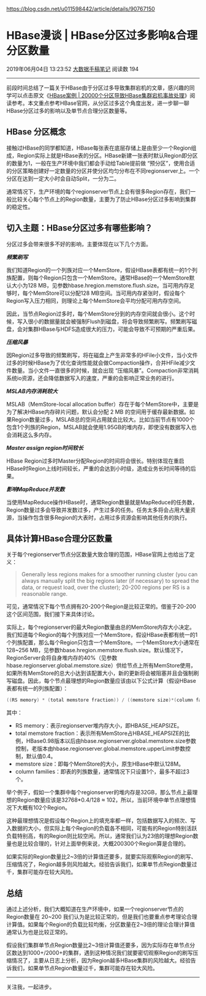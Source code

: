 https://blog.csdn.net/u011598442/article/details/90767150



# HBase漫谈 | HBase分区过多影响&合理分区数量

2019年06月04日 13:23:52 [大数据手稿笔记](https://me.csdn.net/u011598442) 阅读数 194

------

前段时间总结了一篇关于HBase由于分区过多导致集群宕机的文章，感兴趣的同学可以点击原文《[HBase案例 | 20000个分区导致HBase集群宕机事故处理](https://blog.csdn.net/u011598442/article/details/89468999)》阅读参考。本文重点参考HBase官网，从分区过多这个角度出发，进一步聊一聊HBase分区过多的影响以及单节点合理分区数量等。

## HBase 分区概念

接触过HBase的同学都知道，HBase每张表在底层存储上是由至少一个Region组成，Region实际上就是HBase表的分区。HBase新建一张表时默认Region即分区的数量为1，一般在生产环境中我们都会手动给Table提前做 “预分区”，使用合适的分区策略创建好一定数量的分区并使分区均匀分布在不同regionserver上。一个分区在达到一定大小时会自动Split，一分为二。

通常情况下，生产环境的每个regionserver节点上会有很多Region存在，我们一般比较关心每个节点上的Region数量，主要为了防止HBase分区过多影响到集群的稳定性。

## 切入主题：HBase分区过多有哪些影响？

分区过多会带来很多不好的影响，主要体现在以下几个方面。

***频繁刷写***

我们知道Region的一个列族对应一个MemStore，假设HBase表都有统一的1个列族配置，则每个Region只包含一个MemStore。通常HBase的一个MemStore默认大小为128 MB，见参数hbase.hregion.memstore.flush.size。当可用内存足够时，每个MemStore可以分配128 MB空间。当可用内存紧张时，假设每个Region写入压力相同，则理论上每个MemStore会平均分配可用内存空间。

因此，当节点Region过多时，每个MemStore分到的内存空间就会很小。这个时候，写入很小的数据量就会被强制Flush到磁盘，将会导致频繁刷写。频繁刷写磁盘，会对集群HBase与HDFS造成很大的压力，可能会导致不可预期的严重后果。

***压缩风暴***

因Region过多导致的频繁刷写，将在磁盘上产生非常多的HFile小文件，当小文件过多的时候HBase为了优化查询性能就会做Compaction操作，合并HFile减少文件数量。当小文件一直很多的时候，就会出现 “压缩风暴”。Compaction非常消耗系统io资源，还会降低数据写入的速度，严重的会影响正常业务的进行。

***MSLAB内存消耗较大***

MSLAB（MemStore-local allocation buffer）存在于每个MemStore中，主要是为了解决HBase内存碎片问题，默认会分配 2 MB 的空间用于缓存最新数据。如果Region数量过多，MSLAB总的空间占用就会比较大。比如当前节点有1000个包含1个列族的Region，MSLAB就会使用1.95GB的堆内存，即使没有数据写入也会消耗这么多内存。

***Master assign region时间较长***

HBase Region过多时Master分配Region的时间将会很长。特别体现在重启HBase时Region上线时间较长，严重的会达到小时级，造成业务长时间等待的后果。

***影响MapReduce并发数***

当使用MapReduce操作HBase时，通常Region数量就是MapReduce的任务数，Region数量过多会导致并发数过多，产生过多的任务。任务太多将会占用大量资源，当操作包含很多Region的大表时，占用过多资源会影响其他任务的执行。

## 具体计算HBase合理分区数量

关于每个regionserver节点分区数量大致合理的范围，HBase官网上也给出了定义：

> Generally less regions makes for a smoother running cluster (you can always manually split the big regions later (if necessary) to spread the data, or request load, over the cluster); 20-200 regions per RS is a reasonable range.

可见，通常情况下每个节点拥有20-200个Region是比较正常的。借鉴于20-200这个区间范围，我们接下来具体讨论。

实际上，每个regionserver的最大Region数量由总的MemStore内存大小决定。我们知道每个Region的每个列族对应一个MemStore，假设HBase表都有统一的1个列族配置，那么每个Region只包含一个MemStore。一个MemStore大小通常在128~256 MB，见参数hbase.hregion.memstore.flush.size。默认情况下，RegionServer会将自身堆内存的40%（见参数hbase.regionserver.global.memstore.size）供给节点上所有MemStore使用，如果所有MemStore的总大小达到该配置大小，新的更新将会被阻塞并且会强制刷写磁盘。因此，每个节点最理想的Region数量应该由以下公式计算（假设HBase表都有统一的列族配置）：

```java
((RS memory) * (total memstore fraction)) / ((memstore size)*(column families))
```

其中：

- RS memory：表示regionserver堆内存大小，即HBASE_HEAPSIZE。
- total memstore fraction：表示所有MemStore占HBASE_HEAPSIZE的比例，HBase0.98版本以后由hbase.regionserver.global.memstore.size参数控制，老版本由hbase.regionserver.global.memstore.upperLimit参数控制，默认值0.4。
- memstore size：即每个MemStore的大小，原生HBase中默认128M。
- column families：即表的列族数量，通常情况下只设置1个，最多不超过3个。

举个例子，假如一个集群中每个regionserver的堆内存是32GB，那么节点上最理想的Region数量应该是32768*0.4/128 ≈ 102，所以，当前环境中单节点理想情况下大概有102个Region。

这种最理想情况是假设每个Region上的填充率都一样，包括数据写入的频次、写入数据的大小，但实际上每个Region的负载各不相同，可能有的Region特别活跃负载特别高，有的Region则比较空闲。所以，通常我们认为23倍的理想Region数量也是比较合理的，针对上面举例来说，大概200300个Region算是合理的。

如果实际的Region数量比2~3倍的计算值还要多，就要实际观察Region的刷写、压缩情况了，Region越多则风险越大。经验告诉我们，如果单节点Region数量过千，集群可能存在较大风险。

## 总结

通过上述分析，我们大概知道在生产环境中，如果一个regionserver节点的Region数量在 20~200 我们认为是比较正常的，但是我们也要重点参考理论合理计算值。如果每个Region的负载比较均衡，分区数量在2~3倍的理论合理计算值通常认为也是比较正常的。

假设我们集群单节点Region数量比2~3倍计算值还要多，因为实际存在单节点分区数达到1000+/2000+的集群，遇到这种情况我们就要密切观察Region的刷写压缩情况了，主要从日志上分析，因为Region越多HBase集群的风险越大。经验告诉我们，如果单节点Region数量过千，集群可能存在较大风险。

------

关注我，一起进步。